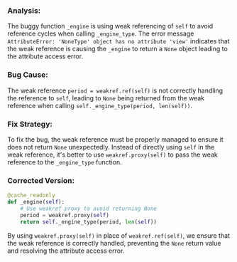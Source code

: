 ### Analysis:
The buggy function `_engine` is using weak referencing of `self` to avoid reference cycles when calling `_engine_type`. The error message `AttributeError: 'NoneType' object has no attribute 'view'` indicates that the weak reference is causing the `_engine` to return a `None` object leading to the attribute access error.

### Bug Cause:
The weak reference `period = weakref.ref(self)` is not correctly handling the reference to `self`, leading to `None` being returned from the weak reference when calling `self._engine_type(period, len(self))`.

### Fix Strategy:
To fix the bug, the weak reference must be properly managed to ensure it does not return `None` unexpectedly. Instead of directly using `self` in the weak reference, it's better to use `weakref.proxy(self)` to pass the weak reference to the `_engine_type` function.

### Corrected Version:
```python
@cache_readonly
def _engine(self):
    # Use weakref proxy to avoid returning None
    period = weakref.proxy(self)
    return self._engine_type(period, len(self))
``` 

By using `weakref.proxy(self)` in place of `weakref.ref(self)`, we ensure that the weak reference is correctly handled, preventing the `None` return value and resolving the attribute access error.